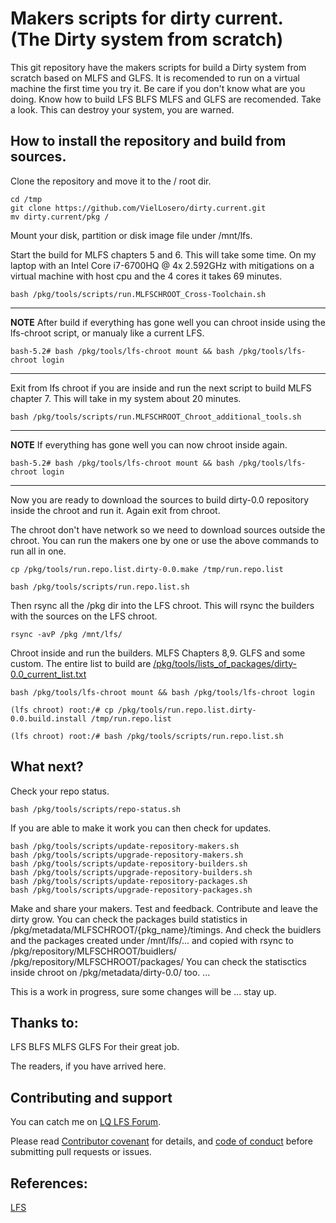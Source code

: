 
# Makers scripts for dirty current. (The Dirty system from scratch)
This git repository have the makers scripts for build a Dirty system from scratch based on MLFS and GLFS.
It is recomended to run on a virtual machine the first time you try it.
Be care if you don't know what are you doing.
Know how to build LFS BLFS MLFS and GLFS are recomended. Take a look.
This can destroy your system, you are warned.

## How to install the repository and build from sources.
Clone the repository and move it to the / root dir.
```
cd /tmp
git clone https://github.com/VielLosero/dirty.current.git
mv dirty.current/pkg /
```
Mount your disk, partition or disk image file under /mnt/lfs.

Start the build for MLFS chapters 5 and 6.
This will take some time. On my laptop with an Intel Core i7-6700HQ @ 4x 2.592GHz with mitigations on a virtual machine with host cpu and the 4 cores it takes 69 minutes.
```
bash /pkg/tools/scripts/run.MLFSCHROOT_Cross-Toolchain.sh
```
---
**NOTE**
After build if everything has gone well you can chroot inside using the lfs-chroot script, or manualy like a current LFS.
```
bash-5.2# bash /pkg/tools/lfs-chroot mount && bash /pkg/tools/lfs-chroot login
```
---

Exit from lfs chroot if you are inside and run the next script to build MLFS chapter 7.
This will take in my system about 20 minutes. 
```
bash /pkg/tools/scripts/run.MLFSCHROOT_Chroot_additional_tools.sh
```

---
**NOTE**
If everything has gone well you can now chroot inside again.
```
bash-5.2# bash /pkg/tools/lfs-chroot mount && bash /pkg/tools/lfs-chroot login
```
---

Now you are ready to download the sources to build dirty-0.0 repository inside the chroot and run it.
Again exit from chroot.

The chroot don't have network so we need to download sources outside the chroot.
You can run the makers one by one or use the above commands to run all in one.
```
cp /pkg/tools/run.repo.list.dirty-0.0.make /tmp/run.repo.list

bash /pkg/tools/scripts/run.repo.list.sh 
```
Then rsync all the /pkg dir into the LFS chroot. This will rsync the builders with the sources on the LFS chroot.
```
rsync -avP /pkg /mnt/lfs/
```
Chroot inside and run the builders. MLFS Chapters 8,9. GLFS and some custom. The entire list to build are [/pkg/tools/lists_of_packages/dirty-0.0_current_list.txt](pkg/tools/lists_of_packages/dirty-0.0_current_list.txt)
```
bash /pkg/tools/lfs-chroot mount && bash /pkg/tools/lfs-chroot login

(lfs chroot) root:/# cp /pkg/tools/run.repo.list.dirty-0.0.build.install /tmp/run.repo.list

(lfs chroot) root:/# bash /pkg/tools/scripts/run.repo.list.sh
```
## What next?
Check your repo status. 
```
bash /pkg/tools/scripts/repo-status.sh
```
If you are able to make it work you can then check for updates. 
```
bash /pkg/tools/scripts/update-repository-makers.sh
bash /pkg/tools/scripts/upgrade-repository-makers.sh
bash /pkg/tools/scripts/update-repository-builders.sh
bash /pkg/tools/scripts/upgrade-repository-builders.sh
bash /pkg/tools/scripts/update-repository-packages.sh
bash /pkg/tools/scripts/upgrade-repository-packages.sh
```
Make and share your makers. Test and feedback. Contribute and leave the dirty grow.
You can check the packages build statistics in /pkg/metadata/MLFSCHROOT/{pkg_name}/timings. And check the buidlers and the packages created under /mnt/lfs/... and copied with rsync to /pkg/repository/MLFSCHROOT/buidlers/ /pkg/repository/MLFSCHROOT/packages/
You can check the statisctics inside chroot on /pkg/metadata/dirty-0.0/ too.
...

This is a work in progress, sure some changes will be ... stay up.

## Thanks to:

LFS BLFS MLFS GLFS For their great job.

The readers, if you have arrived here.

## Contributing and support

You can catch me on [LQ LFS Forum](https://www.linuxquestions.org/questions/linux-from-scratch-13/).

Please read [Contributor covenant](https://www.contributor-covenant.org/) for details, and  [code of conduct](https://www.contributor-covenant.org/version/2/0/code_of_conduct) before submitting pull requests or issues.

## References:

[LFS](https://www.linuxfromscratch.org/)
